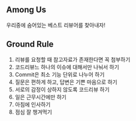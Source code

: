 ## Among Us
우리중에 숨어있는 베스트 리뷰어를 찾아내자!

## Ground Rule
1. 리뷰를 요청할 때 참고자료가 존재한다면 꼭 첨부하기
2. 코드리뷰느 하나의 이슈에 대해서만 나눠서 하기
3. Commit은 최소 기능 단위로 나누어 하기
4. 질문은 편하게 하고, 답변은 기쁜 마음으로 하기
5. 서로의 감정이 상하지 않도록 코드리뷰 하기
6. 일은 근무시간에만 하기
7. 아침에 인사하기
8. 점심 잘 챙겨먹기
